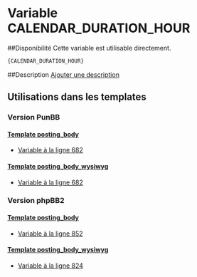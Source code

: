 # Variable CALENDAR_DURATION_HOUR

##Disponibilité
Cette variable est utilisable directement.

```html
{CALENDAR_DURATION_HOUR}
```

##Description
[Ajouter une description](https://fa-tvars.appspot.com/var/CALENDAR_DURATION_HOUR)

## Utilisations dans les templates

### Version PunBB

#### [Template posting_body](punbb/posting_body.md#readme)
* [Variable &agrave; la ligne 682](../punbb/posting_body.tpl#L682)

#### [Template posting_body_wysiwyg](punbb/posting_body_wysiwyg.md#readme)
* [Variable &agrave; la ligne 682](../punbb/posting_body_wysiwyg.tpl#L682)

### Version phpBB2

#### [Template posting_body](subsilver/posting_body.md#readme)
* [Variable &agrave; la ligne 852](../subsilver/posting_body.tpl#L852)

#### [Template posting_body_wysiwyg](subsilver/posting_body_wysiwyg.md#readme)
* [Variable &agrave; la ligne 824](../subsilver/posting_body_wysiwyg.tpl#L824)